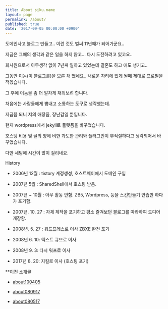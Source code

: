 ```yaml
---
title: About siku.name
layout: page
permalink: /about/
published: true
date: '2017-09-05 00:00:00 +0900'
---
```

도메인사고 블로그 만들고.. 이런 것도 벌써 11년째가 되어가군요..

지금은 그때의 생각과 같은 일을 하지 않고... 다시 도전하려고 있고요..

회사원으로서 아무생각 없이 7년째 일하고 있었는데 결혼도 하고 애도 생기고..

그동안 이놈(이 블로그를)을 모른 채 했네요.. 새로운 자리에 있게 될때 제대로 프로필을 적겠습니다.

그 후에 이놈을 좀 더 알차게 채워보려 합니다.

처음에는 사람들에게 뽐내고 소통하는 도구로 생각했는데.

지금쯤 되니 저의 애장품, 장난감일 뿐입니다.

현재 wordpress에서 jekyll로 플랫폼을 바꾸었습니다.

호스팅 비용 및 글의 양에 비한 과도한 관리와 플러그인이 부적절하다고 생각되어서 바꾸었습니다.

다만 세팅에 시간이 많이 걸리네요.

History

- 2006년 12월 : tistory 계정생성, 호스트웨이에서 도메인 구입

- 2007년 5월 : SharedShell에서 호스팅 받음. 

- 2007년 ~ 10월 : 아무 활동 안함. ZB5, Wordpress, 등을 스킨만들기 연습만 하다가 포기함. 

- 2007년. 10. 27 : 자체 제작을 포기하고 평소 즐겨보던 블로그를 따라하여 드디어 개장함.

- 2008년. 5. 27 : 워드프레스로 이사 ZBXE 완전 포기

- 2008년 6. 10: 텍스트 큐브로 이사 
 
- 2008년 9. 3: 다시 워프로 이사

- 2017년 8. 20: 지킬로 이사 (호스팅 포기)


**이전 소개글

- [about100405](about100405.md)
 
- [about080917](about080917.md)
 
- [about080517](about080517.md)
